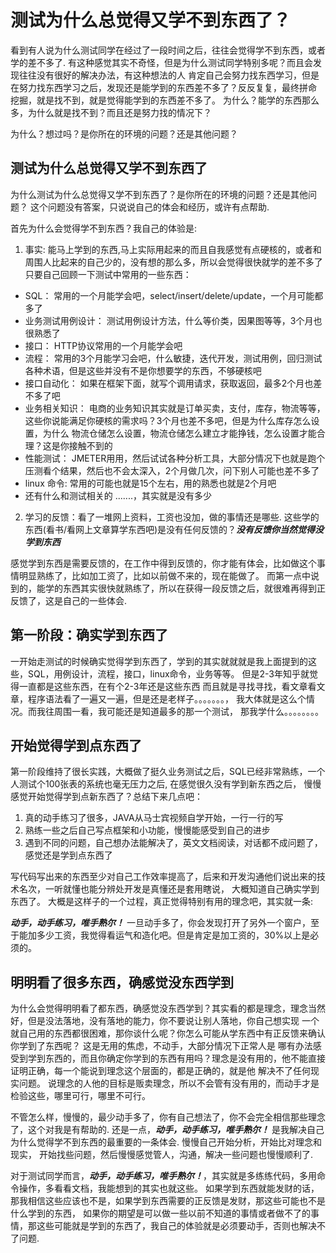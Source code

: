 # 测试为什么总觉得又学不到东西了？

看到有人说为什么测试同学在经过了一段时间之后，往往会觉得学不到东西，或者学的差不多了.
有这种感觉其实不奇怪，但是为什么测试同学特别多呢？而且会发现往往没有很好的解决办法，有这种想法的人
肯定自己会努力找东西学习，但是在努力找东西学习之后，发现还是能学到的东西差不多了？反反复复，最终拼命
挖掘，就是找不到，就是觉得能学到的东西差不多了。 为什么？能学的东西那么多，为什么就是找不到？而且还是努力找的情况下？

为什么？想过吗？是你所在的环境的问题？还是其他问题？

## 测试为什么总觉得又学不到东西了

为什么测试为什么总觉得又学不到东西了？是你所在的环境的问题？还是其他问题？
这个问题没有答案，只说说自己的体会和经历，或许有点帮助.

首先为什么会觉得学不到东西？我自己的体验是:
1. 事实: 能马上学到的东西,马上实际用起来的而且自我感觉有点硬核的，或者和周围人比起来的自己少的，没有想的那么多，所以会觉得很快就学的差不多了
只要自己回顾一下测试中常用的一些东西：
- SQL： 常用的一个月能学会吧，select/insert/delete/update，一个月可能都多了
- 业务测试用例设计： 测试用例设计方法，什么等价类，因果图等等，3个月也很熟悉了
- 接口： HTTP协议常用的一个月能学会吧
- 流程： 常用的3个月能学习会吧，什么敏捷，迭代开发，测试用例，回归测试各种术语，但是这些并没有不是你想要学的东西，不够硬核吧
- 接口自动化： 如果在框架下面，就写个调用请求，获取返回，最多2个月也差不多了吧
- 业务相关知识： 电商的业务知识其实就是订单买卖，支付，库存，物流等等，这些你说能满足你硬核的需求吗？3个月也差不多吧，但是为什么库存怎么设置，为什么
  物流仓储怎么设置，物流仓储怎么建立才能挣钱，怎么设置才能合理？这是你接触不到的
- 性能测试： JMETER用用，然后试试各种分析工具，大部分情况下也就是跑个压测看个结果，然后也不会太深入，2个月做几次，问下别人可能也差不多了
- linux 命令: 常用的可能也就是15个左右，用的熟悉也就是2个月吧
- 还有什么和测试相关的 .......，其实就是没有多少
2. 学习的反馈：看了一堆网上资料，工资也没加，做的事情还是哪些.
   这些学的东西(看书/看网上文章算学东西吧)是没有任何反馈的？***没有反馈你当然觉得没学到东西***

感觉学到东西是需要反馈的，在工作中得到反馈的，你才能有体会，比如做这个事情明显熟练了，比如加工资了，比如以前做不来的，现在能做了。
而第一点中说到的，能学的东西其实很快就熟练了，所以在获得一段反馈之后，就很难再得到正反馈了，这是自己的一些体会.


## 第一阶段：确实学到东西了

一开始走测试的时候确实觉得学到东西了，学到的其实就就就是我上面提到的这些，SQL，用例设计，流程，接口，linux命令，业务等等。
但是2-3年知乎就觉得一直都是这些东西，在有个2-3年还是这些东西 而且就是寻找寻找，看文章看文章，程序语法看了一遍又一遍，但是还是老样子。。。。。。。，
我大体就是这么个情况。而我往周围一看，我可能还是知道最多的那一个测试， 那我学什么。。。。。。。。

## 开始觉得学到点东西了

第一阶段维持了很长实践，大概做了挺久业务测试之后，SQL已经非常熟练，一个人测试个100张表的系统也毫无压力之后, 在感觉很久没有学到新东西之后，
慢慢感觉开始觉得学到点新东西了？总结下来几点吧：

1. 真的动手练习了很多，JAVA从马士宾视频自学开始，一行一行的写
2. 熟练一些之后自己写点框架和小功能，慢慢能感受到自己的进步
3. 遇到不同的问题，自己想办法能解决了，英文文档阅读，对话都不成问题了，感觉还是学到点东西了

写代码写出来的东西至少对自己工作效率提高了，后来和开发沟通他们说出来的技术名次，一听就懂也能分辨处开发是真懂还是套用瞎说，
大概知道自己确实学到东西了。 大概是这样子的一个过程，真正觉得特别有用的理念吧，其实就一条:

***动手，动手练习，唯手熟尔！*** 一旦动手多了，你会发现打开了另外一个窗户，至于能加多少工资，我觉得看运气和造化吧。但是肯定是加工资的，30%以上是必须的。

## 明明看了很多东西，确感觉没东西学到

为什么会觉得明明看了都东西，确感觉没东西学到？其实看的都是理念，理念当然好，但是没法落地，没有落地的能力，你不要说让别人落地，你自己想实现
一个就自己用的东西都很困难，那你谈什么呢？你怎么可能从学东西中有正反馈来确认你学到了东西呢？ 这是无用的焦虑，不动手，大部分情况下正常人是
哪有办法感受到学到东西的，而且你确定你学到的东西有用吗？理念是没有用的，他不能直接证明正确，每一个能说到理念这个层面的，都是正确的，就是他
解决不了任何现实问题。 说理念的人他的目标是贩卖理念，所以不会管有没有用的，而动手才是检验这些，哪里可行，哪里不可行。

不管怎么样，慢慢的，最少动手多了，你有自己想法了，你不会完全相信那些理念了，这个对我是有帮助的.
还是一点，***动手，动手练习，唯手熟尔！*** 是我解决自己为什么觉得学不到东西的最重要的一条体会. 慢慢自己开始分析，开始比对理念和现实，
开始找些问题，然后慢慢感觉管人，沟通，解决一些问题也慢慢顺利了. 

对于测试同学而言，***动手，动手练习，唯手熟尔！***，其实就是多练练代码，多用命令操作，多看看文档，我能想到的其实也就这些。
如果学到东西就能发财的话，那我相信这些应该也不是，如果学到东西需要的正反馈是发财，那这些可能也不是什么学到的东西，
如果你的期望是可以做一些以前不知道的事情或者做不了的事情，那这些可能就是学到的东西了，我自己的体验就是必须要动手，否则也解决不了问题.
